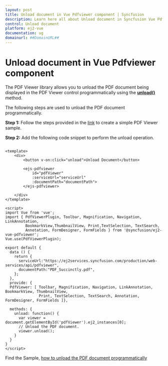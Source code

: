 ```yaml
---
layout: post
title: Unload document in Vue Pdfviewer component | Syncfusion
description: Learn here all about Unload document in Syncfusion Vue Pdfviewer component of Syncfusion Essential JS 2 and more.
control: Unload document 
platform: ej2-vue
documentation: ug
domainurl: ##DomainURL##
---
```


# Unload document in Vue Pdfviewer component

The PDF Viewer library allows you to unload the PDF document being displayed in the PDF Viewer control programmatically using the [**unload()**](https://ej2.syncfusion.com/vue/documentation/api/pdfviewer/#unload) method.

The following steps are used to unload the PDF document programmatically.

**Step 1:** Follow the steps provided in the [link](https://ej2.syncfusion.com/vue/documentation/pdfviewer/getting-started/) to create a simple PDF Viewer sample.

**Step 2:** Add the following code snippet to perform the unload operation.

```

<template>
    <div>
        <button v-on:click="unload">Unload Document</button>

        <ejs-pdfviewer
            id="pdfViewer"
            :serviceUrl="serviceUrl"
            :documentPath="documentPath">
        </ejs-pdfviewer>
        
    </div>
</template>

<script>
import Vue from 'vue';
import { PdfViewerPlugin, Toolbar, Magnification, Navigation, LinkAnnotation, 
         BookmarkView,ThumbnailView, Print,TextSelection, TextSearch, 
         Annotation, FormDesigner, FormFields } from '@syncfusion/ej2-vue-pdfviewer';
Vue.use(PdfViewerPlugin);

export default {
  data () {
    return {
      serviceUrl:"https://ej2services.syncfusion.com/production/web-services/api/pdfviewer",
      documentPath:"PDF_Succinctly.pdf",
    };
  },
  provide: {
  PdfViewer: [ Toolbar, Magnification, Navigation, LinkAnnotation, BookmarkView, ThumbnailView,
               Print, TextSelection, TextSearch, Annotation, FormDesigner, FormFields ]},

  methods: {
    unload: function() {
      var viewer = document.getElementById('pdfViewer').ej2_instances[0];
      // Unload the PDF document.
      viewer.unload();
    }
  }
}
</script>
```

Find the Sample, [how to unload the PDF document programmatically](https://www.syncfusion.com/downloads/support/directtrac/general/ze/quickstart-620361849.zip)